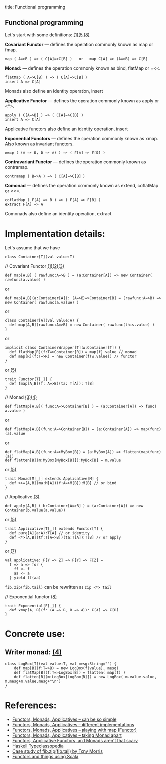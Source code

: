 title: Functional programming

## Functional programming

Let's start with some definitions: [(1)][1][(5)][5][(8)][8]

**Covariant Functor** — defines the operation commonly known as map or fmap.

    map ( A=>B ) => ( C[A]=>C[B] )   or   map C[A] => (A=>B) => C[B]

**Monad:** — defines the operation commonly known as bind, flatMap or =<<.

    flatMap ( A=>C[B] ) => ( C[A]=>C[B] )
    insert A => C[A]

Monads also define an identity operation, insert

**Applicative Functor** — defines the operation commonly known as apply or <*>.

    apply ( C[A=>B] ) => ( C[A]=>C[B] )
    insert A => C[A]

Applicative functors also define an identity operation, insert

**Exponential Functors** — defines the operation commonly known as xmap. Also known as invariant functors.

    xmap ( (A => B, B => A) ) => ( F[A] => F[B] )

**Contravariant Functor** — defines the operation commonly known as contramap.

    contramap ( B=>A ) => ( C[A]=>C[B] )

**Comonad** — defines the operation commonly known as extend, coflatMap or <<=.

    coflatMap ( F[A] => B ) => ( F[A] => F[B] )
    extract F[A] => A

Comonads also define an identity operation, extract

Implementation details:
=======================

Let's assume that we have

    class Container[T](val value:T)

// Covariant Functor [(1)][1][(2)][2][(3)][3]

    def map[A,B] ( rawfunc:A=>B ) = (a:Container[A]) => new Container( rawfunc(a.value) )

or

    def map[A,B](a:Container[A]): (A=>B)=>Container[B] = (rawfunc:A=>B) => new Container( rawfunc(a.value) )

or

    class Container[A](val value:A) {
      def map[A,B](rawfunc:A=>B) = new Container( rawfunc(this.value) )
    }

or

    implicit class ContainerWrapper[T](w:Container[T]) {
      def flatMap[R](f:T=>Container[R]) = map(f).value // monad
      def map[R](f:T=>R) = new Container(f(w.value)) // functor
    }

or [(5)][5]

    trait Functor[T[_]] {
      def fmap[A,B](f: A=>B)(ta: T[A]): T[B]
    }

// Monad [(3)][3][(4)][4]

    def flatMap[A,B]( func:A=>Container[B] ) = (a:Container[A]) => func( a.value )

or 

    def flatMap[A,B](func:A=>Container[B]) = (a:Container[A]) => map(func)(a).value

or 

    def flatMap[A,B](func:A=>MyBox[B]) = (a:MyBox[A]) => flatten(map(func)(a))
    def flatten[B](m:MyBox[MyBox[B]]):MyBox[B] = m.value

or [(5)][5]

    trait Monad[M[_]] extends Applicative[M] {
      def >>=[A,B](ma:M[A])(f:A=>M[B]):M[B] // or bind
    }

// Applicative [(3)][3]

    def apply[A,B] ( b:Container[A=>B] ) = (a:Container[A]) => new Container(b.value(a.value))

or [(5)][5]

    trait Applicative[T[_]] extends Functor[T] {
      def pure[A](a:A):T[A] // or identity
      def <*>[A,B](tf:T[A=>B])(ta:T[A]):T[B] // or apply
    }

or [(7)][7]

    val applicative: F[Y => Z] => F[Y] => F[Z] =
      f => a => for {
        ff <- f
        aa <- a
      } yield ff(aa)

`fib.zip(fib.tail)` can be rewritten as `zip <*> tail`

// Exponential functor [(8)][8]

    trait Exponential[F[_]] {
      def xmap[A, B](f: (A => B, B => A)): F[A] => F[B]
    }

Concrete use:
=============

Writer monad: [(4)][4]
-------------

    class LogBox[T](val value:T, val mesg:String="") {
        def map[B](f:T=>B) = new LogBox(f(value), mesg)
        def flatMap[B](f:T=>LogBox[B]) = flatten( map(f) )
        def flatten[B](m:LogBox[LogBox[B]]) = new LogBox( m.value.value, m.mesg+m.value.mesg+"\n")
    }
 

References:
===========

* [Functors, Monads, Applicatives – can be so simple][1]
* [Functors, Monads, Applicatives – different implementations][2]
* [Functors, Monads, Applicatives – playing with map (Functor)][3]
* [Functors, Monads, Applicatives – taking Monad apart][4]
* [Functors, Applicative Functors, and Monads aren't that scary][5]
* [Haskell Typeclassopedia][6]
* [Case study of fib.zip(fib.tail) by Tony Morris][7]
* [Functors and things using Scala][8]

[1]: http://thedet.wordpress.com/2012/04/28/functors-monads-applicatives-can-be-so-simple/ "Functors, Monads, Applicatives – can be so simple"

[2]: http://thedet.wordpress.com/2012/05/04/functors-monads-applicatives-different-implementations/ "Functors, Monads, Applicatives – different implementations"

[3]: http://thedet.wordpress.com/2012/05/20/functors-monads-applicatives-playing-with-map-functor/ "Functors, Monads, Applicatives – playing with map (Functor)"

[4]: http://thedet.wordpress.com/2013/01/21/functors-monads-applicatives-taking-monad-apart-draft/ "Functors, Monads, Applicatives – taking Monad apart"

[5]: http://gabrielsw.blogspot.de/2011/08/functors-applicative-functors-and.html "Functors, Applicative Functors, and Monads aren't that scary"

[6]: http://www.haskell.org/wikiupload/e/e9/Typeclassopedia.pdf "Haskell Typeclassopedia"

[7]: https://groups.google.com/forum/#!msg/scala-user/uh5w6N2eAHY/3Shf1295VpYJ "Case study of fib.zip(fib.tail) by Tony Morris"

[8]: http://blog.tmorris.net/posts/functors-and-things-using-scala/index.html "Functors and things using Scala"
